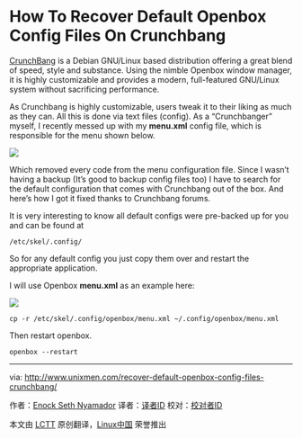 How To Recover Default Openbox Config Files On Crunchbang
================================================================================
[CrunchBang][1] is a Debian GNU/Linux based distribution offering a great blend of speed, style and substance. Using the nimble Openbox window manager, it is highly customizable and provides a modern, full-featured GNU/Linux system without sacrificing performance.

As Crunchbang is highly customizable, users tweak it to their liking as much as they can. All this is done via text files (config). As a “Crunchbanger” myself, I recently messed up with my **menu.xml** config file, which is responsible for the menu shown below.

![](http://180016988.r.cdn77.net/wp-content/uploads/2014/09/curnchbang_menu_xml.png)

Which removed every code from the menu configuration file. Since I wasn’t having a backup (It’s good to backup config files too) I have to search for the default configuration that comes with Crunchbang out of the box. And here’s how I got it fixed thanks to Crunchbang forums.

It is very interesting to know all default configs were pre-backed up for you and can be found at

    /etc/skel/.config/

So for any default config you just copy them over and restart the appropriate application.

I will use Openbox **menu.xml** as an example here:

![](http://180016988.r.cdn77.net/wp-content/uploads/2014/09/curnchbang_menu_xml_etc.png)

    cp -r /etc/skel/.config/openbox/menu.xml ~/.config/openbox/menu.xml

Then restart openbox.

    openbox --restart

--------------------------------------------------------------------------------

via: http://www.unixmen.com/recover-default-openbox-config-files-crunchbang/

作者：[Enock Seth Nyamador][a]
译者：[译者ID](https://github.com/译者ID)
校对：[校对者ID](https://github.com/校对者ID)

本文由 [LCTT](https://github.com/LCTT/TranslateProject) 原创翻译，[Linux中国](http://linux.cn/) 荣誉推出

[a]:http://www.unixmen.com/author/seth/
[1]:http://crunchbang.org/